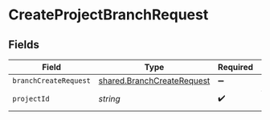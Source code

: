 # CreateProjectBranchRequest


## Fields

| Field                                                                    | Type                                                                     | Required                                                                 | Description                                                              |
| ------------------------------------------------------------------------ | ------------------------------------------------------------------------ | ------------------------------------------------------------------------ | ------------------------------------------------------------------------ |
| `branchCreateRequest`                                                    | [shared.BranchCreateRequest](../../models/shared/branchcreaterequest.md) | :heavy_minus_sign:                                                       | N/A                                                                      |
| `projectId`                                                              | *string*                                                                 | :heavy_check_mark:                                                       | The Neon project ID                                                      |
